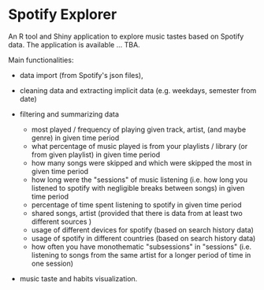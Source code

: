 # Spotify Explorer

An R tool and Shiny application to explore music tastes based on Spotify data.
The application is available ... TBA.

Main functionalities:
  - data import (from Spotify's json files),
 
  - cleaning data and extracting implicit data (e.g. weekdays, semester from date)
 
  - filtering and summarizing data
	- most played / frequency of playing given track, artist, (and maybe genre) in given time period
	- what percentage of music played is from your playlists / library (or from given playlist) in given time period
	- how many songs were skipped and which were skipped the most in given time period
	- how long were the "sessions" of music listening (i.e. how long you listened to spotify with negligible breaks between songs) in given time period
	- percentage of time spent listening to spotify in given time period
	- shared songs, artist (provided that there is data from at least two different sources )
	- usage of different devices for spotify (based on search history data)
	- usage of spotify in different countries (based on search history data)
	- how often you have monothematic "subsessions" in "sessions" (i.e. listening to songs from the same artist for a longer period of time in one session)

  - music taste and habits visualization.

  
